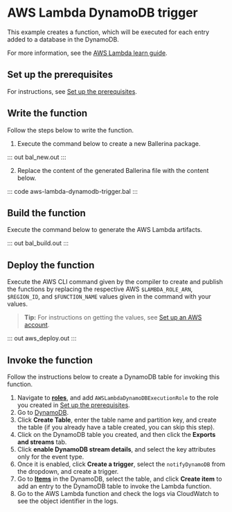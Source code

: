 # AWS Lambda DynamoDB trigger

This example creates a function, which will be executed for each entry added to a database in the DynamoDB.

For more information, see the [AWS Lambda learn guide](https://ballerina.io/learn/run-in-the-cloud/function-as-a-service/aws-lambda/).

## Set up the prerequisites

For instructions, see [Set up the prerequisites](https://ballerina.io/learn/run-in-the-cloud/function-as-a-service/aws-lambda/#set-up-the-prerequisites).

## Write the function

Follow the steps below to write the function.

1. Execute the command below to create a new Ballerina package.

::: out bal_new.out :::

2. Replace the content of the generated Ballerina file with the content below.

::: code aws-lambda-dynamodb-trigger.bal :::

## Build the function 

Execute the command below to generate the AWS Lambda artifacts.

::: out bal_build.out :::

## Deploy the function

Execute the AWS CLI command given by the compiler to create and publish the functions by replacing the respective AWS `$LAMBDA_ROLE_ARN`, `$REGION_ID`, and `$FUNCTION_NAME` values given in the command with your values.

>**Tip:** For instructions on getting the values, see [Set up an AWS account](https://ballerina.io/learn/run-in-the-cloud/function-as-a-service/aws-lambda/#set-up-an-aws-account).

::: out aws_deploy.out :::

## Invoke the function

Follow the instructions below to create a DynamoDB table for invoking this function.

1. Navigate to [**roles**](https://console.aws.amazon.com/iamv2/home#/roles), and add `AWSLambdaDynamoDBExecutionRole` to the role you created in [Set up the prerequisites](https://ballerina.io/learn/run-in-the-cloud/function-as-a-service/aws-lambda/#set-up-the-prerequisites).
2. Go to [DynamoDB](https://us-west-1.console.aws.amazon.com/dynamodbv2).
3. Click **Create Table**, enter the table name and partition key, and create the table (if you already have a table created, you can skip this step).
4. Click on the DynamoDB table you created, and then click the **Exports and streams** tab.
5. Click **enable DynamoDB stream details**, and select the key attributes only for the event type.
6. Once it is enabled, click **Create a trigger**, select the `notifyDynamoDB` from the dropdown, and create a trigger.
7. Go to [**Items**](https://us-west-1.console.aws.amazon.com/dynamodbv2) in the DynamoDB, select the table, and click **Create item** to add an entry to the DynamoDB table to invoke the Lambda function.
8. Go to the AWS Lambda function and check the logs via CloudWatch to see the object identifier in the logs.
